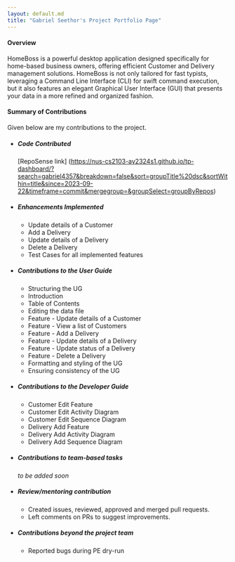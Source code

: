 ```yaml
---
layout: default.md
title: "Gabriel Seethor's Project Portfolio Page"
---
```



#### Overview
HomeBoss is a powerful desktop application designed specifically for home-based business owners, offering 
efficient Customer and Delivery management solutions. HomeBoss is not only tailored for fast typists, 
leveraging a Command Line Interface (CLI) for swift command execution, but it also features an 
elegant Graphical User Interface (GUI) that presents your data in a more refined and organized fashion.

#### Summary of Contributions
Given below are my contributions to the project.

- ##### Code Contributed
  [RepoSense link] (https://nus-cs2103-ay2324s1.github.io/tp-dashboard/?search=gabriel4357&breakdown=false&sort=groupTitle%20dsc&sortWithin=title&since=2023-09-22&timeframe=commit&mergegroup=&groupSelect=groupByRepos)

- ##### Enhancements Implemented
    * Update details of a Customer 
    * Add a Delivery
    * Update details of a Delivery 
    * Delete a Delivery
    * Test Cases for all implemented features 
        

- ##### Contributions to the User Guide
    * Structuring the UG
    * Introduction
    * Table of Contents
    * Editing the data file 
    * Feature - Update details of a Customer
    * Feature - View a list of Customers
    * Feature - Add a Delivery
    * Feature - Update details of a Delivery
    * Feature - Update status of a Delivery
    * Feature - Delete a Delivery
    * Formatting and styling of the UG
    * Ensuring consistency of the UG 
 

- ##### Contributions to the Developer Guide
    * Customer Edit Feature
    * Customer Edit Activity Diagram 
    * Customer Edit Sequence Diagram
    * Delivery Add Feature
    * Delivery Add Activity Diagram
    * Delivery Add Sequence Diagram

- ##### Contributions to team-based tasks
  *to be added soon*

- ##### Review/mentoring contribution
    * Created issues, reviewed, approved and merged pull requests.
    * Left comments on PRs to suggest improvements.

- ##### Contributions beyond the project team
    * Reported bugs during PE dry-run
